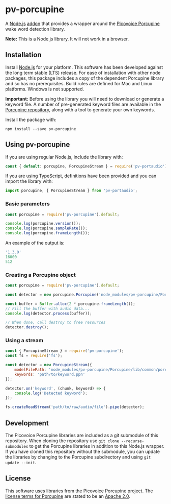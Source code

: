 # pv-porcupine

A [Node.js](http://nodejs.org/) [addon](http://nodejs.org/api/addons.html) that provides a wrapper around the [Picovoice Porcupine](https://picovoice.ai/) wake word detection library.

**Note:** This is a Node.js library. It will not work in a browser.

## Installation

Install [Node.js](http://nodejs.org/) for your platform. This software has been developed against the long term stable (LTS) release. For ease of installation with other node packages, this package includes a copy of the dependent Porcupine library and so has no prerequisites. Build rules are defined for Mac and Linux platforms. Windows is not supported.

**Important:** Before using the library you will need to download or generate a keyword file. A number of pre-generated keyword files are available in the [Porcupine repository](https://github.com/picovoice/Porcupine), along with a tool to generate your own keywords.

Install the package with:

    npm install --save pv-porcupine

## Using pv-porcupine

If you are using regular Node.js, include the library with:

```javascript
const { default: porcupine, PorcupineStream } = require('pv-portaudio');
```

If you are using TypeScript, definitions have been provided and you can import the library with:

```typescript
import porcupine, { PorcupineStream } from 'pv-portaudio';
```

### Basic parameters

```javascript
const porcupine = require('pv-porcupine').default;

console.log(porcupine.version());
console.log(porcupine.sampleRate());
console.log(porcupine.frameLength());
```

An example of the output is:

```javascript
'1.3.0'
16000
512
```

### Creating a Porcupine object

```javascript
const porcupine = require('pv-porcupine').default;

const detector = new porcupine.Porcupine('node_modules/pv-porcupine/Porcupine/lib/common/porcupine_params.pv', 'path/to/keyword.ppn');

const buffer = Buffer.alloc(2 * porcupine.frameLength());
// Fill the buffer with audio data...
console.log(detector.process(buffer));

// When done, call destroy to free resources
detector.destroy();
```

### Using a stream

```javascript
const { PorcupineStream } = require('pv-porcupine');
const fs = require('fs');

const detector = new PorcupineStream({
    modelFilePath: 'node_modules/pv-porcupine/Porcupine/lib/common/porcupine_params.pv',
    keywords: 'path/to/keyword.ppn'
});

detector.on('keyword', (chunk, keyword) => {
    console.log('Detected keyword');
});

fs.createReadStream('path/to/raw/audio/file').pipe(detector);
```

## Development

The Picovoice Porcupine libraries are included as a git submodule of this repository. When cloning the repository use `git clone --recurse-submodules` to get the Porcupine libraries in addition to this Node.js wrapper. If you have cloned this repository without the submodule, you can update the libraries by changing to the Porcupine subdirectory and using `git update --init`.

## License

This software uses libraries from the Picovoice Porcupine project. The [license terms for Porcupine](https://github.com/Picovoice/Porcupine/blob/master/LICENSE) are stated to be an [Apache 2.0](https://opensource.org/licenses/Apache-2.0).
